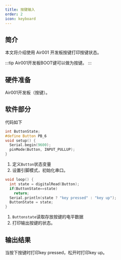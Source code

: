 ```yaml
---
title: 按键输入
order: 2
icon: keyboard
---
```

## 简介 

本文将介绍使用 Air001 开发板按键打印按键状态。

:::tip
Air001开发板BOOT键可以做为按键。
:::

## 硬件准备

Air001开发板（按键）。


## 软件部分

代码如下

```cpp
int ButtonState;
#define Button PB_6
void setup() {
  Serial.begin(9600);
  pinMode(Button, INPUT_PULLUP);
}


```

1. 定义`Button`状态变量
2. 设置引脚模式，初始化串口。

```cpp
void loop() {
  int state = digitalRead(Button);
  if(ButtonState==state)
    return;
  Serial.println(state ? "key pressed" : "key up");
  ButtonState = state;
}


```

1. `Buttonstate`读取存放按键的电平数据
2. 打印输出按键的状态。


## 输出结果

 当按下按键时打印key pressed，松开时打印key up。

